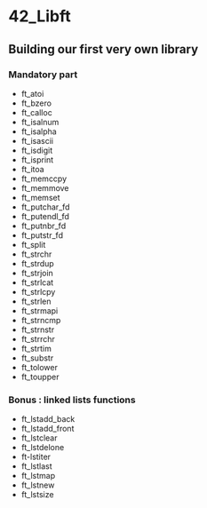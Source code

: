 # 42_Libft

## Building our first very own library

### Mandatory part

- ft_atoi
- ft_bzero
- ft_calloc
- ft_isalnum
- ft_isalpha
- ft_isascii
- ft_isdigit
- ft_isprint
- ft_itoa
- ft_memccpy
- ft_memmove
- ft_memset
- ft_putchar_fd
- ft_putendl_fd
- ft_putnbr_fd
- ft_putstr_fd
- ft_split
- ft_strchr
- ft_strdup
- ft_strjoin
- ft_strlcat
- ft_strlcpy
- ft_strlen
- ft_strmapi
- ft_strncmp
- ft_strnstr
- ft_strrchr
- ft_strtim
- ft_substr
- ft_tolower
- ft_toupper

### Bonus : linked lists functions

- ft_lstadd_back
- ft_lstadd_front
- ft_lstclear
- ft_lstdelone
- ft-lstiter
- ft_lstlast
- ft_lstmap
- ft_lstnew
- ft_lstsize
